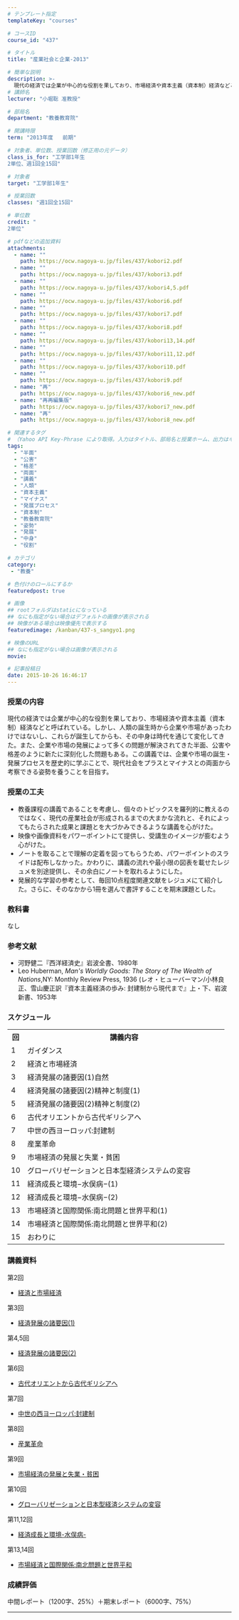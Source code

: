 ```yaml
---
# テンプレート指定
templateKey: "courses"

# コースID
course_id: "437"

# タイトル
title: "産業社会と企業-2013"

# 簡単な説明
description: >-
  現代の経済では企業が中心的な役割を果しており、市場経済や資本主義（資本制）経済などと呼ばれている。しかし、人類の誕生時から企業や市場があったわけではないし、これらが誕生してからも、その中身は時代を通じて変化してきた。また、企業や市場の発展によって多くの問題が解決されてきた半面、公害や格差のように新たに深刻化した問題もある。この講義では、企業や市場の誕生・発展プロセスを歴史的に学ぶことで、現代社会を ....
# 講師名
lecturer: "小堀聡 准教授"

# 部局名
department: "教養教育院"

# 開講時限
term: "2013年度	前期"

# 対象者、単位数、授業回数（修正用の元データ）
class_is_for: "工学部1年生
2単位、週1回全15回"

# 対象者
target: "工学部1年生"

# 授業回数
classes: "週1回全15回"

# 単位数
credit: "
2単位"

# pdfなどの追加資料
attachments:
  - name: "" 
    path: https://ocw.nagoya-u.jp/files/437/kobori2.pdf
  - name: "" 
    path: https://ocw.nagoya-u.jp/files/437/kobori3.pdf
  - name: "" 
    path: https://ocw.nagoya-u.jp/files/437/kobori4,5.pdf
  - name: "" 
    path: https://ocw.nagoya-u.jp/files/437/kobori6.pdf
  - name: "" 
    path: https://ocw.nagoya-u.jp/files/437/kobori7.pdf
  - name: "" 
    path: https://ocw.nagoya-u.jp/files/437/kobori8.pdf
  - name: "" 
    path: https://ocw.nagoya-u.jp/files/437/kobori13,14.pdf
  - name: "" 
    path: https://ocw.nagoya-u.jp/files/437/kobori11,12.pdf
  - name: "" 
    path: https://ocw.nagoya-u.jp/files/437/kobori10.pdf
  - name: "" 
    path: https://ocw.nagoya-u.jp/files/437/kobori9.pdf
  - name: "再" 
    path: https://ocw.nagoya-u.jp/files/437/kobori6_new.pdf
  - name: "再再編集版" 
    path: https://ocw.nagoya-u.jp/files/437/kobori7_new.pdf
  - name: "再" 
    path: https://ocw.nagoya-u.jp/files/437/kobori8_new.pdf

# 関連するタグ
# （Yahoo API Key-Phrase により取得。入力はタイトル、部局名と授業ホーム、出力はキーフレーズ（tags））
tags:
  - "半面"
  - "公害"
  - "格差"
  - "両面"
  - "講義"
  - "人類"
  - "資本主義"
  - "マイナス"
  - "発展プロセス"
  - "資本制"
  - "教養教育院"
  - "姿勢"
  - "発展"
  - "中身"
  - "役割"

# カテゴリ
category:
 - "教養"

# 色付けのロールにするか
featuredpost: true

# 画像
## rootフォルダはstaticになっている
## なにも指定がない場合はデフォルトの画像が表示される
## 映像がある場合は映像優先で表示する
featuredimage: /kanban/437-s_sangyo1.png

# 映像のURL
## なにも指定がない場合は画像が表示される
movie: 

# 記事投稿日
date: 2015-10-26 16:46:17
---
```


### 授業の内容

現代の経済では企業が中心的な役割を果しており、市場経済や資本主義（資本制）経済などと呼ばれている。しかし、人類の誕生時から企業や市場があったわけではないし、これらが誕生してからも、その中身は時代を通じて変化してきた。また、企業や市場の発展によって多くの問題が解決されてきた半面、公害や格差のように新たに深刻化した問題もある。この講義では、企業や市場の誕生・発展プロセスを歴史的に学ぶことで、現代社会をプラスとマイナスとの両面から考察できる姿勢を養うことを目指す。


### 授業の工夫

  * 教養課程の講義であることを考慮し、個々のトピックスを羅列的に教えるのではなく、現代の産業社会が形成されるまでの大まかな流れと、それによってもたらされた成果と課題とを大づかみできるような講義を心がけた。
  * 映像や画像資料をパワーポイントにて提供し、受講生のイメージが膨むよう心がけた。
  * ノートを取ることで理解の定着を図ってもらうため、パワーポイントのスライドは配布しなかった。かわりに、講義の流れや最小限の図表を載せたレジュメを別途提供し、その余白にノートを取れるようにした。
  * 発展的な学習の参考として、毎回10点程度関連文献をレジュメにて紹介した。さらに、そのなかから1冊を選んで書評することを期末課題とした。





### 教科書 

なし

### 参考文献 

  * 河野健二『西洋経済史』岩波全書、1980年
  * Leo Huberman, _Man's Worldly Goods: The Story of The Wealth of Nations_,NY: Monthly Review Press, 1936 (レオ・ヒューバーマン/小林良正、雪山慶正訳『資本主義経済の歩み: 封建制から現代まで』上・下、岩波新書、1953年


<h3>スケジュール</h3>
<table class="basic" width="455">
<tr>
<th width="20" class="center">回</th>
<th width="435" class="center">講義内容</th>
</tr>

<tr>
<td width="20" class="center">1</td>
<td width="435">ガイダンス</td>
</tr>
<tr>
<td width="20" class="center">2</td>
<td width="435">経済と市場経済</td>
</tr>
<tr>
<td width="20" class="center">3</td>
<td width="435">経済発展の諸要因(1)自然</td>
</tr>
<tr>
<td width="20" class="center">4</td>
<td width="435">経済発展の諸要因(2)精神と制度(1)</td>
</tr>
<tr>
<td width="20" class="center">5</td>
<td width="435">経済発展の諸要因(2)精神と制度(2)</td>
</tr>
<tr>
<td width="20" class="center">6</td>
<td width="435">古代オリエントから古代ギリシアへ</td>
</tr>
<tr>
<td width="20" class="center">7</td>
<td width="435">中世の西ヨーロッパ:封建制</td>
</tr>
<tr>
<td width="20" class="center">8</td>
<td width="435">産業革命</td>
</tr>
<tr>
<td width="20" class="center">9</td>
<td width="435">市場経済の発展と失業・貧困</td>
</tr>
<tr>
<td width="20" class="center">10</td>
<td width="435">グローバリゼーションと日本型経済システムの変容</td>
</tr>
<tr>
<td width="20" class="center">11</td>
<td width="435">経済成長と環境−水俣病−(1)</td>
</tr>
<tr>
<td width="20" class="center">12</td>
<td width="435">経済成長と環境−水俣病−(2)</td>
</tr>
<tr>
<td width="20" class="center">13</td>
<td width="435">市場経済と国際関係:南北問題と世界平和(1)</td>
</tr>
<tr>
<td width="20" class="center">14</td>
<td width="435">市場経済と国際関係:南北問題と世界平和(2)</td>
</tr>
<tr>
<td width="20" class="center">15</td>
<td width="435">おわりに</td>
</tr>



</table>


### 講義資料


  
第2回
  
  
  - [経済と市場経済](https://ocw.nagoya-u.jp/files/437/kobori2.pdf) 
  
  
第3回
  
  
  - [経済発展の諸要因(1)](https://ocw.nagoya-u.jp/files/437/kobori3.pdf) 
  
  
第4,5回
  
  
  - [経済発展の諸要因(2)](https://ocw.nagoya-u.jp/files/437/kobori4,5.pdf) 
  
  
第6回
  
  
  - [古代オリエントから古代ギリシアへ](https://ocw.nagoya-u.jp/files/437/kobori6_new.pdf) 
  
  
第7回
  
  
  - [中世の西ヨーロッパ:封建制](https://ocw.nagoya-u.jp/files/437/kobori7_new.pdf) 
  
  
第8回
  
  
  - [産業革命](https://ocw.nagoya-u.jp/files/437/kobori8_new.pdf) 
  
  
第9回
  
  
  - [市場経済の発展と失業・貧困](https://ocw.nagoya-u.jp/files/437/kobori9.pdf) 
  
  
第10回
  
  
  - [グローバリゼーションと日本型経済システムの変容](https://ocw.nagoya-u.jp/files/437/kobori10.pdf) 
  
  
第11,12回
  
  
  - [経済成長と環境-水俣病-](https://ocw.nagoya-u.jp/files/437/kobori11,12.pdf) 
  
  
第13,14回
  
  
  - [市場経済と国際関係:南北問題と世界平和](https://ocw.nagoya-u.jp/files/437/kobori13,14.pdf) 






### 成績評価

中間レポート（1200字、25%）＋期末レポート（6000字、75%）





-----